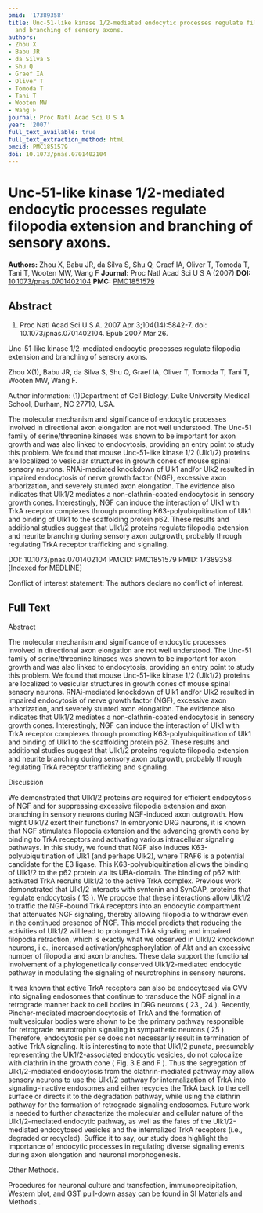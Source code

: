 ```yaml
---
pmid: '17389358'
title: Unc-51-like kinase 1/2-mediated endocytic processes regulate filopodia extension
  and branching of sensory axons.
authors:
- Zhou X
- Babu JR
- da Silva S
- Shu Q
- Graef IA
- Oliver T
- Tomoda T
- Tani T
- Wooten MW
- Wang F
journal: Proc Natl Acad Sci U S A
year: '2007'
full_text_available: true
full_text_extraction_method: html
pmcid: PMC1851579
doi: 10.1073/pnas.0701402104
---
```


# Unc-51-like kinase 1/2-mediated endocytic processes regulate filopodia extension and branching of sensory axons.
**Authors:** Zhou X, Babu JR, da Silva S, Shu Q, Graef IA, Oliver T, Tomoda T, Tani T, Wooten MW, Wang F
**Journal:** Proc Natl Acad Sci U S A (2007)
**DOI:** [10.1073/pnas.0701402104](https://doi.org/10.1073/pnas.0701402104)
**PMC:** [PMC1851579](https://www.ncbi.nlm.nih.gov/pmc/articles/PMC1851579/)

## Abstract

1. Proc Natl Acad Sci U S A. 2007 Apr 3;104(14):5842-7. doi: 
10.1073/pnas.0701402104. Epub 2007 Mar 26.

Unc-51-like kinase 1/2-mediated endocytic processes regulate filopodia extension 
and branching of sensory axons.

Zhou X(1), Babu JR, da Silva S, Shu Q, Graef IA, Oliver T, Tomoda T, Tani T, 
Wooten MW, Wang F.

Author information:
(1)Department of Cell Biology, Duke University Medical School, Durham, NC 27710, 
USA.

The molecular mechanism and significance of endocytic processes involved in 
directional axon elongation are not well understood. The Unc-51 family of 
serine/threonine kinases was shown to be important for axon growth and was also 
linked to endocytosis, providing an entry point to study this problem. We found 
that mouse Unc-51-like kinase 1/2 (Ulk1/2) proteins are localized to vesicular 
structures in growth cones of mouse spinal sensory neurons. RNAi-mediated 
knockdown of Ulk1 and/or Ulk2 resulted in impaired endocytosis of nerve growth 
factor (NGF), excessive axon arborization, and severely stunted axon elongation. 
The evidence also indicates that Ulk1/2 mediates a non-clathrin-coated 
endocytosis in sensory growth cones. Interestingly, NGF can induce the 
interaction of Ulk1 with TrkA receptor complexes through promoting 
K63-polyubiquitination of Ulk1 and binding of Ulk1 to the scaffolding protein 
p62. These results and additional studies suggest that Ulk1/2 proteins regulate 
filopodia extension and neurite branching during sensory axon outgrowth, 
probably through regulating TrkA receptor trafficking and signaling.

DOI: 10.1073/pnas.0701402104
PMCID: PMC1851579
PMID: 17389358 [Indexed for MEDLINE]

Conflict of interest statement: The authors declare no conflict of interest.

## Full Text

Abstract

The molecular mechanism and significance of endocytic processes involved in directional axon elongation are not well understood. The Unc-51 family of serine/threonine kinases was shown to be important for axon growth and was also linked to endocytosis, providing an entry point to study this problem. We found that mouse Unc-51-like kinase 1/2 (Ulk1/2) proteins are localized to vesicular structures in growth cones of mouse spinal sensory neurons. RNAi-mediated knockdown of Ulk1 and/or Ulk2 resulted in impaired endocytosis of nerve growth factor (NGF), excessive axon arborization, and severely stunted axon elongation. The evidence also indicates that Ulk1/2 mediates a non-clathrin-coated endocytosis in sensory growth cones. Interestingly, NGF can induce the interaction of Ulk1 with TrkA receptor complexes through promoting K63-polyubiquitination of Ulk1 and binding of Ulk1 to the scaffolding protein p62. These results and additional studies suggest that Ulk1/2 proteins regulate filopodia extension and neurite branching during sensory axon outgrowth, probably through regulating TrkA receptor trafficking and signaling.

Discussion

We demonstrated that Ulk1/2 proteins are required for efficient endocytosis of NGF and for suppressing excessive filopodia extension and axon branching in sensory neurons during NGF-induced axon outgrowth. How might Ulk1/2 exert their functions? In embryonic DRG neurons, it is known that NGF stimulates filopodia extension and the advancing growth cone by binding to TrkA receptors and activating various intracellular signaling pathways. In this study, we found that NGF also induces K63-polyubiquitination of Ulk1 (and perhaps Ulk2), where TRAF6 is a potential candidate for the E3 ligase. This K63-polyubiquitination allows the binding of Ulk1/2 to the p62 protein via its UBA-domain. The binding of p62 with activated TrkA recruits Ulk1/2 to the active TrkA complex. Previous work demonstrated that Ulk1/2 interacts with syntenin and SynGAP, proteins that regulate endocytosis ( 13 ). We propose that these interactions allow Ulk1/2 to traffic the NGF-bound TrkA receptors into an endocytic compartment that attenuates NGF signaling, thereby allowing filopodia to withdraw even in the continued presence of NGF. This model predicts that reducing the activities of Ulk1/2 will lead to prolonged TrkA signaling and impaired filopodia retraction, which is exactly what we observed in Ulk1/2 knockdown neurons, i.e., increased activation/phosphorylation of Akt and an excessive number of filopodia and axon branches. These data support the functional involvement of a phylogenetically conserved Ulk1/2-mediated endocytic pathway in modulating the signaling of neurotrophins in sensory neurons.

It was known that active TrkA receptors can also be endocytosed via CVV into signaling endosomes that continue to transduce the NGF signal in a retrograde manner back to cell bodies in DRG neurons ( 23 , 24 ). Recently, Pincher-mediated macroendocytosis of TrkA and the formation of multivesicular bodies were shown to be the primary pathway responsible for retrograde neurotrophin signaling in sympathetic neurons ( 25 ). Therefore, endocytosis per se does not necessarily result in termination of active TrkA signaling. It is interesting to note that Ulk1/2 puncta, presumably representing the Ulk1/2-associated endocytic vesicles, do not colocalize with clathrin in the growth cone ( Fig. 3 E and F ). Thus the segregation of Ulk1/2-mediated endocytosis from the clathrin-mediated pathway may allow sensory neurons to use the Ulk1/2 pathway for internalization of TrkA into signaling-inactive endosomes and either recycles the TrkA back to the cell surface or directs it to the degradation pathway, while using the clathrin pathway for the formation of retrograde signaling endosomes. Future work is needed to further characterize the molecular and cellular nature of the Ulk1/2–mediated endocytic pathway, as well as the fates of the Ulk1/2-mediated endocytosed vesicles and the internalized TrkA receptors (i.e., degraded or recycled). Suffice it to say, our study does highlight the importance of endocytic processes in regulating diverse signaling events during axon elongation and neuronal morphogenesis.

Other Methods.

Procedures for neuronal culture and transfection, immunoprecipitation, Western blot, and GST pull-down assay can be found in SI Materials and Methods .
